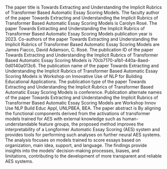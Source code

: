 The paper title is Towards Extracting and Understanding the Implicit Rubrics of Transformer Based Automatic Essay Scoring Models.
The faculty author of the paper Towards Extracting and Understanding the Implicit Rubrics of Transformer Based Automatic Essay Scoring Models is Carolyn Rosé.
The paper Towards Extracting and Understanding the Implicit Rubrics of Transformer Based Automatic Essay Scoring Models publication year is 2023.
Co-authors of the paper Towards Extracting and Understanding the Implicit Rubrics of Transformer Based Automatic Essay Scoring Models are James Fiacco, David Adamson, C. Rosé.
The publication ID of the paper Towards Extracting and Understanding the Implicit Rubrics of Transformer Based Automatic Essay Scoring Models is 70cb7170-a1b1-440a-8aed-0d0140a013c6.
The publication name of the paper Towards Extracting and Understanding the Implicit Rubrics of Transformer Based Automatic Essay Scoring Models is Workshop on Innovative Use of NLP for Building Educational Applications.
The publication type of the paper Towards Extracting and Understanding the Implicit Rubrics of Transformer Based Automatic Essay Scoring Models is conference.
Publication alternate names of the paper Towards Extracting and Understanding the Implicit Rubrics of Transformer Based Automatic Essay Scoring Models are Workshop Innov Use NLP Build Educ Appl, UNLPBEA, BEA.
The paper abstract is By aligning the functional components derived from the activations of transformer models trained for AES with external knowledge such as human-understandable feature groups, the proposed method improves the interpretability of a Longformer Automatic Essay Scoring (AES) system and provides tools for performing such analyses on further neural AES systems. The analysis focuses on models trained to score essays based on organization, main idea, support, and language. The findings provide insights into the models’ decision-making processes, biases, and limitations, contributing to the development of more transparent and reliable AES systems.
